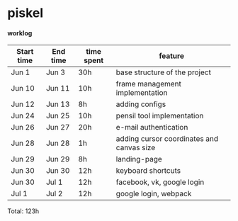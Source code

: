# piskel
 
 #### worklog


| Start time  | End time | time spent | feature |
|-----------|-------------|-------------|-------------|
| Jun 1 | Jun 3 | 30h | base structure of the project |
| Jun 10 | Jun 11 | 10h | frame management implementation |
| Jun 12 | Jun 13 | 8h | adding configs |
| Jun 24 | Jun 25 | 10h | pensil tool implementation |
| Jun 26 | Jun 27 | 20h | e-mail authentication  |  
| Jun 28 | Jun 28 | 1h | adding cursor coordinates and canvas size|
| Jun 29 | Jun 29 | 8h |  landing-page |
| Jun 30 | Jun 30 | 12h |  keyboard shortcuts |
| Jun 30 | Jul 1 | 12h |  facebook, vk, google login |
| Jul 1 | Jul 2 | 12h |  google login, webpack |

Total: 123h